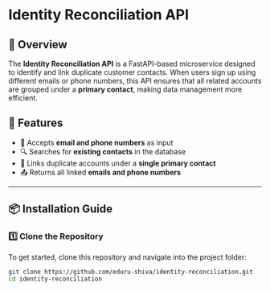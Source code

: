 # Identity Reconciliation API

## 📌 Overview
The **Identity Reconciliation API** is a FastAPI-based microservice designed to identify and link duplicate customer contacts. When users sign up using different emails or phone numbers, this API ensures that all related accounts are grouped under a **primary contact**, making data management more efficient.

## 🚀 Features
- 📩 Accepts **email and phone numbers** as input  
- 🔍 Searches for **existing contacts** in the database  
- 🔗 Links duplicate accounts under a **single primary contact**  
- 📤 Returns all linked **emails and phone numbers**  

---

## 📦 Installation Guide

### **1️⃣ Clone the Repository**
To get started, clone this repository and navigate into the project folder:
```sh
git clone https://github.com/eduru-shiva/identity-reconciliation.git
cd identity-reconciliation
